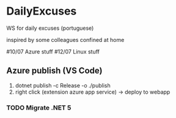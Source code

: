 # DailyExcuses
WS for daily excuses (portuguese)

inspired by some colleagues confined at home

#10/07 Azure stuff
#12/07 Linux stuff

## Azure publish (VS Code)

1. dotnet publish -c Release -o ./publish
2. right click (extension azure app service) -> deploy to webapp


### TODO Migrate .NET 5